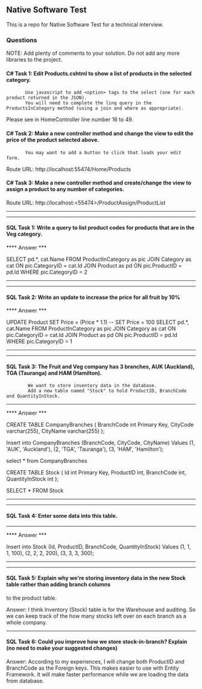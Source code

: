 ## Native Software Test

This is a repo for Native Software Test for a technical interview. 

### Questions
NOTE:  Add plenty of comments to your solution.
       Do not add any more libraries to the project.  

#### C# Task 1: Edit Products.cshtml to show a list of products in the selected category. 
           Use javascript to add <option> tags to the select (one for each product returned in the JSON).  
		   You will need to complete the linq query in the ProductsInCategory method (using a join and where as appropriate).

Please see in HomeController line number 16 to 49.

#### C# Task 2: Make a new controller method and change the view to edit the price of the product selected above.
           You may want to add a button to click that loads your edit form.

Route URL: http://localhost:55474/Home/Products

#### C# Task 3: Make a new controller method and create/change the view to assign a product to any number of categories.

Route URL: http://localhost:<55474>/ProductAssign/ProductList

***************************************************************************************************************
***************************************************************************************************************

#### SQL Task 1: Write a query to list product codes for products that are in the Veg category.
**** Answer ***

SELECT pd.*, cat.Name FROM ProductInCategory as pic
JOIN Category as cat
ON pic.CategoryID = cat.Id
JOIN Product as pd
ON pic.ProductID = pd.Id
WHERE pic.CategoryID = 2

***************************************************************************************************************
***************************************************************************************************************

#### SQL Task 2: Write an update to increase the price for all fruit by 10%

**** Answer ***

UPDATE Product 
SET Price = (Price * 1.1)
-- SET Price = 100
SELECT pd.*, cat.Name FROM ProductInCategory as pic
JOIN Category as cat
ON pic.CategoryID = cat.Id
JOIN Product as pd
ON pic.ProductID = pd.Id
WHERE pic.CategoryID = 1 

***************************************************************************************************************
***************************************************************************************************************

#### SQL Task 3: The Fruit and Veg company has 3 branches, AUK (Auckland), TGA (Tauranga) and HAM (Hamilton). 
            We want to store inventory data in the database.  
			Add a new table named "Stock" to hold ProductID, BranchCode and QuantityInStock. 

***************************************************************************************************************
**** Answer ***

CREATE TABLE CompanyBranches
(
	BranchCode int Primary Key,
	CityCode varchar(255), 
	CityName varchar(255) 
);

Insert into CompanyBranches (BranchCode, CityCode, CityName)
Values 
(1, 'AUK', 'Auckland'),
(2, 'TGA', 'Tauranga'),
(3, 'HAM', 'Hamilton');

select * from CompanyBranches

CREATE TABLE Stock
(
	Id int Primary Key,
	ProductID int, 
	BranchCode int,  
	QuantityInStock int 
);



SELECT * FROM Stock

***************************************************************************************************************
***************************************************************************************************************

#### SQL Task 4: Enter some data into this table.

***************************************************************************************************************
**** Answer ***

Insert into Stock (Id, ProductID, BranchCode, QuantityInStock)
Values 
(1, 1, 1, 100),
(2, 2, 2, 200),
(3, 3, 3, 300);

***************************************************************************************************************
***************************************************************************************************************


#### SQL Task 5: Explain why we're storing inventory data in the new Stock table rather than adding branch columns 
to the product table.

Answer: I think Inventory (Stock) table is for the Warehouse and auditing. So we can keep track of the 
        how many stocks left over on each branch as a whole company. 

***************************************************************************************************************


#### SQL Task 6: Could you improve how we store stock-in-branch?  Explain (no need to make your suggested changes)

Answer: According to my experiences, I will change both ProductID and BranchCode as the Foreign keys. 
        This makes easier to use with Entity Framework. It will make faster performance while we 
		are loading the data from database. 

